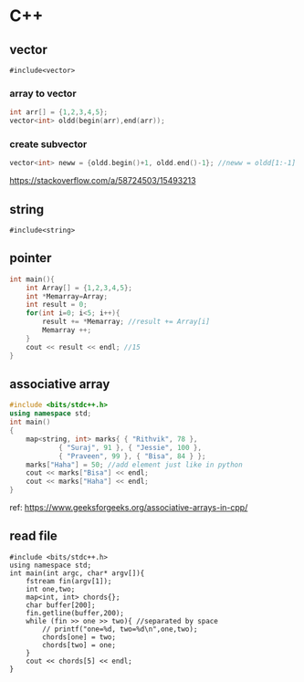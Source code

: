 # C++
## vector
`#include<vector>`
### array to vector
```cpp
int arr[] = {1,2,3,4,5};
vector<int> oldd(begin(arr),end(arr));
```

### create subvector
```cpp
vector<int> neww = {oldd.begin()+1, oldd.end()-1}; //neww = oldd[1:-1]
```
https://stackoverflow.com/a/58724503/15493213

## string
`#include<string>`

## pointer
```cpp
int main(){
    int Array[] = {1,2,3,4,5};
    int *Memarray=Array;
    int result = 0;
    for(int i=0; i<5; i++){
        result += *Memarray; //result += Array[i]
        Memarray ++;
    }
    cout << result << endl; //15
}
```

## associative array
```cpp
#include <bits/stdc++.h>
using namespace std;
int main()
{
    map<string, int> marks{ { "Rithvik", 78 },
            { "Suraj", 91 }, { "Jessie", 100 },
            { "Praveen", 99 }, { "Bisa", 84 } };
    marks["Haha"] = 50; //add element just like in python
    cout << marks["Bisa"] << endl;
    cout << marks["Haha"] << endl;
}
```
ref: https://www.geeksforgeeks.org/associative-arrays-in-cpp/

## read file
```
#include <bits/stdc++.h>
using namespace std;
int main(int argc, char* argv[]){
    fstream fin(argv[1]);
    int one,two;
    map<int, int> chords{};
    char buffer[200];
    fin.getline(buffer,200);
    while (fin >> one >> two){ //separated by space
        // printf("one=%d, two=%d\n",one,two);
        chords[one] = two;
        chords[two] = one;
    }
    cout << chords[5] << endl;
}
```